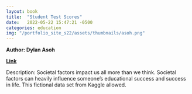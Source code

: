 ```yaml
---
layout: book
title:  "Student Test Scores"
date:   2022-05-22 15:47:21 -0500
categories: education
img: "/portfolio_site_s22/assets/thumbnails/asoh.png"
---
```


<b>Author: Dylan Asoh</b>

[**Link**](https://data-viz.it.wisc.edu/content/fe0e6807-1b1b-4e87-979c-fade39f52b57/)

Description: Societal factors impact us all more than we think. Societal factors can heavily influence
someone’s educational success and success in life. This fictional data set from Kaggle allowed.

[jekyll-docs]: https://jekyllrb.com/docs/home
[jekyll-gh]:   https://github.com/jekyll/jekyll
[jekyll-talk]: https://talk.jekyllrb.com/
